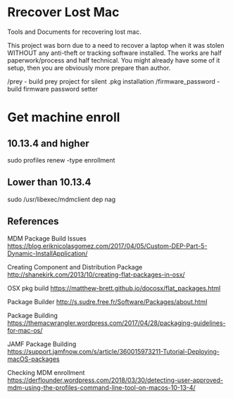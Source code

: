 # Rrecover Lost Mac
Tools and Documents for recovering lost mac.

This project was born due to a need to recover a laptop when it was stolen WITHOUT any anti-theft or tracking software installed.  The works are half paperwork/process and half technical.  You might already have some of it setup, then you are obviously more prepare than author.



/prey - build prey project for silent .pkg installation
/firmware_password - build firmware password setter

# Get machine enroll
## 10.13.4 and higher
sudo profiles renew -type enrollment
## Lower than 10.13.4
sudo /usr/libexec/mdmclient dep nag



## References
MDM Package Build Issues
https://blog.eriknicolasgomez.com/2017/04/05/Custom-DEP-Part-5-Dynamic-InstallApplication/

Creating Component and Distribution Package
http://shanekirk.com/2013/10/creating-flat-packages-in-osx/

OSX pkg build
https://matthew-brett.github.io/docosx/flat_packages.html

Package Builder
http://s.sudre.free.fr/Software/Packages/about.html

Package Building
https://themacwrangler.wordpress.com/2017/04/28/packaging-guidelines-for-mac-os/

JAMF Package Building
https://support.jamfnow.com/s/article/360015973211-Tutorial-Deploying-macOS-packages

Checking MDM enrollment
https://derflounder.wordpress.com/2018/03/30/detecting-user-approved-mdm-using-the-profiles-command-line-tool-on-macos-10-13-4/
